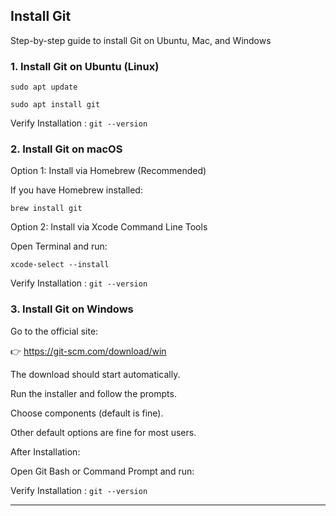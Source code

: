 ## Install Git


Step-by-step guide to install Git on Ubuntu, Mac, and Windows

### 1. Install Git on Ubuntu (Linux)


`sudo apt update`

`sudo apt install git`

Verify Installation  :  `git --version`


### 2. Install Git on macOS

Option 1: Install via Homebrew (Recommended)

If you have Homebrew installed:

`brew install git`

Option 2: Install via Xcode Command Line Tools

Open Terminal and run:

`xcode-select --install`

Verify Installation  :  `git --version`


### 3. Install Git on Windows

Go to the official site:

👉 https://git-scm.com/download/win

The download should start automatically.

Run the installer and follow the prompts.

Choose components (default is fine).

Other default options are fine for most users.

After Installation:

Open Git Bash or Command Prompt and run:

Verify Installation  :  `git --version`



-----

